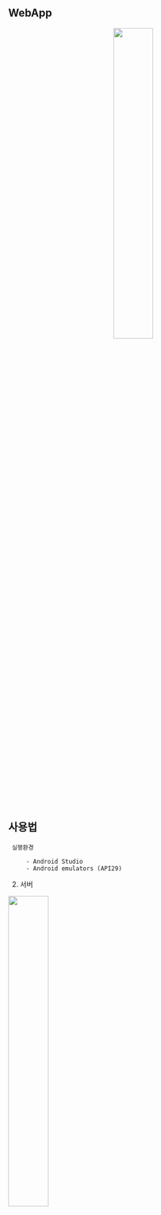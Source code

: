 ## WebApp

<p align="center">
<img src=https://user-images.githubusercontent.com/39665697/85203854-5351a480-b34b-11ea-8bf5-9519ea8beb52.jpg width="40%"/> 
</p>

## 사용법

```
 실행환경 
  
     - Android Studio 
     - Android emulators (API29)
```
  2. 서버

  <img src=https://user-images.githubusercontent.com/39665697/85204149-66657400-b34d-11ea-842b-6f95cc8f790b.jpg width="40%"/> 


